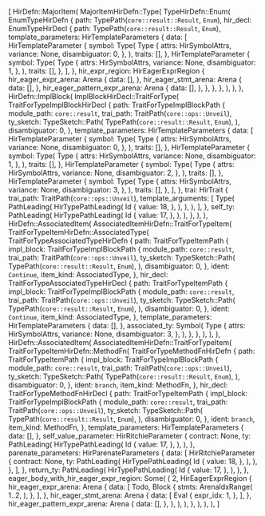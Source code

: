 [
    HirDefn::MajorItem(
        MajorItemHirDefn::Type(
            TypeHirDefn::Enum(
                EnumTypeHirDefn {
                    path: TypePath(`core::result::Result`, `Enum`),
                    hir_decl: EnumTypeHirDecl {
                        path: TypePath(`core::result::Result`, `Enum`),
                        template_parameters: HirTemplateParameters {
                            data: [
                                HirTemplateParameter {
                                    symbol: Type(
                                        Type {
                                            attrs: HirSymbolAttrs,
                                            variance: None,
                                            disambiguator: 0,
                                        },
                                    ),
                                    traits: [],
                                },
                                HirTemplateParameter {
                                    symbol: Type(
                                        Type {
                                            attrs: HirSymbolAttrs,
                                            variance: None,
                                            disambiguator: 1,
                                        },
                                    ),
                                    traits: [],
                                },
                            ],
                        },
                        hir_expr_region: HirEagerExprRegion {
                            hir_eager_expr_arena: Arena {
                                data: [],
                            },
                            hir_eager_stmt_arena: Arena {
                                data: [],
                            },
                            hir_eager_pattern_expr_arena: Arena {
                                data: [],
                            },
                        },
                    },
                },
            ),
        ),
    ),
    HirDefn::ImplBlock(
        ImplBlockHirDecl::TraitForType(
            TraitForTypeImplBlockHirDecl {
                path: TraitForTypeImplBlockPath {
                    module_path: `core::result`,
                    trai_path: TraitPath(`core::ops::Unveil`),
                    ty_sketch: TypeSketch::Path(
                        TypePath(`core::result::Result`, `Enum`),
                    ),
                    disambiguator: 0,
                },
                template_parameters: HirTemplateParameters {
                    data: [
                        HirTemplateParameter {
                            symbol: Type(
                                Type {
                                    attrs: HirSymbolAttrs,
                                    variance: None,
                                    disambiguator: 0,
                                },
                            ),
                            traits: [],
                        },
                        HirTemplateParameter {
                            symbol: Type(
                                Type {
                                    attrs: HirSymbolAttrs,
                                    variance: None,
                                    disambiguator: 1,
                                },
                            ),
                            traits: [],
                        },
                        HirTemplateParameter {
                            symbol: Type(
                                Type {
                                    attrs: HirSymbolAttrs,
                                    variance: None,
                                    disambiguator: 2,
                                },
                            ),
                            traits: [],
                        },
                        HirTemplateParameter {
                            symbol: Type(
                                Type {
                                    attrs: HirSymbolAttrs,
                                    variance: None,
                                    disambiguator: 3,
                                },
                            ),
                            traits: [],
                        },
                    ],
                },
                trai: HirTrait {
                    trai_path: TraitPath(`core::ops::Unveil`),
                    template_arguments: [
                        Type(
                            PathLeading(
                                HirTypePathLeading(
                                    Id {
                                        value: 18,
                                    },
                                ),
                            ),
                        ),
                    ],
                },
                self_ty: PathLeading(
                    HirTypePathLeading(
                        Id {
                            value: 17,
                        },
                    ),
                ),
            },
        ),
    ),
    HirDefn::AssociatedItem(
        AssociatedItemHirDefn::TraitForTypeItem(
            TraitForTypeItemHirDefn::AssociatedType(
                TraitForTypeAssociatedTypeHirDefn {
                    path: TraitForTypeItemPath {
                        impl_block: TraitForTypeImplBlockPath {
                            module_path: `core::result`,
                            trai_path: TraitPath(`core::ops::Unveil`),
                            ty_sketch: TypeSketch::Path(
                                TypePath(`core::result::Result`, `Enum`),
                            ),
                            disambiguator: 0,
                        },
                        ident: `Continue`,
                        item_kind: AssociatedType,
                    },
                    hir_decl: TraitForTypeAssociatedTypeHirDecl {
                        path: TraitForTypeItemPath {
                            impl_block: TraitForTypeImplBlockPath {
                                module_path: `core::result`,
                                trai_path: TraitPath(`core::ops::Unveil`),
                                ty_sketch: TypeSketch::Path(
                                    TypePath(`core::result::Result`, `Enum`),
                                ),
                                disambiguator: 0,
                            },
                            ident: `Continue`,
                            item_kind: AssociatedType,
                        },
                        template_parameters: HirTemplateParameters {
                            data: [],
                        },
                        associated_ty: Symbol(
                            Type {
                                attrs: HirSymbolAttrs,
                                variance: None,
                                disambiguator: 3,
                            },
                        ),
                    },
                },
            ),
        ),
    ),
    HirDefn::AssociatedItem(
        AssociatedItemHirDefn::TraitForTypeItem(
            TraitForTypeItemHirDefn::MethodFn(
                TraitForTypeMethodFnHirDefn {
                    path: TraitForTypeItemPath {
                        impl_block: TraitForTypeImplBlockPath {
                            module_path: `core::result`,
                            trai_path: TraitPath(`core::ops::Unveil`),
                            ty_sketch: TypeSketch::Path(
                                TypePath(`core::result::Result`, `Enum`),
                            ),
                            disambiguator: 0,
                        },
                        ident: `branch`,
                        item_kind: MethodFn,
                    },
                    hir_decl: TraitForTypeMethodFnHirDecl {
                        path: TraitForTypeItemPath {
                            impl_block: TraitForTypeImplBlockPath {
                                module_path: `core::result`,
                                trai_path: TraitPath(`core::ops::Unveil`),
                                ty_sketch: TypeSketch::Path(
                                    TypePath(`core::result::Result`, `Enum`),
                                ),
                                disambiguator: 0,
                            },
                            ident: `branch`,
                            item_kind: MethodFn,
                        },
                        template_parameters: HirTemplateParameters {
                            data: [],
                        },
                        self_value_parameter: HirRitchieParameter {
                            contract: None,
                            ty: PathLeading(
                                HirTypePathLeading(
                                    Id {
                                        value: 17,
                                    },
                                ),
                            ),
                        },
                        parenate_parameters: HirParenateParameters {
                            data: [
                                HirRitchieParameter {
                                    contract: None,
                                    ty: PathLeading(
                                        HirTypePathLeading(
                                            Id {
                                                value: 18,
                                            },
                                        ),
                                    ),
                                },
                            ],
                        },
                        return_ty: PathLeading(
                            HirTypePathLeading(
                                Id {
                                    value: 17,
                                },
                            ),
                        ),
                    },
                    eager_body_with_hir_eager_expr_region: Some(
                        (
                            2,
                            HirEagerExprRegion {
                                hir_eager_expr_arena: Arena {
                                    data: [
                                        Todo,
                                        Block {
                                            stmts: ArenaIdxRange(
                                                1..2,
                                            ),
                                        },
                                    ],
                                },
                                hir_eager_stmt_arena: Arena {
                                    data: [
                                        Eval {
                                            expr_idx: 1,
                                        },
                                    ],
                                },
                                hir_eager_pattern_expr_arena: Arena {
                                    data: [],
                                },
                            },
                        ),
                    ),
                },
            ),
        ),
    ),
]